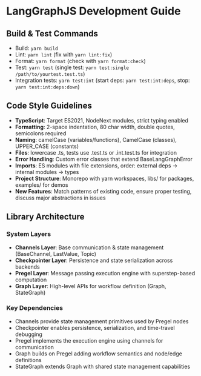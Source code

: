 # LangGraphJS Development Guide

## Build & Test Commands
- Build: `yarn build`
- Lint: `yarn lint` (fix with `yarn lint:fix`)
- Format: `yarn format` (check with `yarn format:check`)
- Test: `yarn test` (single test: `yarn test:single /path/to/yourtest.test.ts`)
- Integration tests: `yarn test:int` (start deps: `yarn test:int:deps`, stop: `yarn test:int:deps:down`)

## Code Style Guidelines
- **TypeScript**: Target ES2021, NodeNext modules, strict typing enabled
- **Formatting**: 2-space indentation, 80 char width, double quotes, semicolons required
- **Naming**: camelCase (variables/functions), CamelCase (classes), UPPER_CASE (constants)
- **Files**: lowercase .ts, tests use .test.ts or .int.test.ts for integration
- **Error Handling**: Custom error classes that extend BaseLangGraphError
- **Imports**: ES modules with file extensions, order: external deps → internal modules → types
- **Project Structure**: Monorepo with yarn workspaces, libs/ for packages, examples/ for demos
- **New Features**: Match patterns of existing code, ensure proper testing, discuss major abstractions in issues

## Library Architecture

### System Layers
- **Channels Layer**: Base communication & state management (BaseChannel, LastValue, Topic)
- **Checkpointer Layer**: Persistence and state serialization across backends
- **Pregel Layer**: Message passing execution engine with superstep-based computation
- **Graph Layer**: High-level APIs for workflow definition (Graph, StateGraph)

### Key Dependencies
- Channels provide state management primitives used by Pregel nodes
- Checkpointer enables persistence, serialization, and time-travel debugging
- Pregel implements the execution engine using channels for communication
- Graph builds on Pregel adding workflow semantics and node/edge definitions
- StateGraph extends Graph with shared state management capabilities
